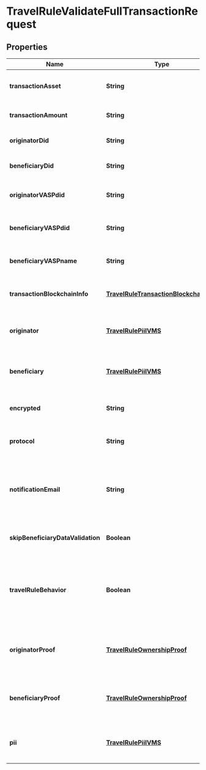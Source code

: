 

# TravelRuleValidateFullTransactionRequest


## Properties

| Name | Type | Description | Notes |
|------------ | ------------- | ------------- | -------------|
|**transactionAsset** | **String** | The asset involved in the transaction |  [optional] |
|**transactionAmount** | **String** | The amount of the transaction |  [optional] |
|**originatorDid** | **String** | The DID of the transaction originator |  [optional] |
|**beneficiaryDid** | **String** | The DID of the transaction beneficiary |  [optional] |
|**originatorVASPdid** | **String** | The VASP ID of the transaction originator |  [optional] |
|**beneficiaryVASPdid** | **String** | The VASP ID of the transaction beneficiary |  [optional] |
|**beneficiaryVASPname** | **String** | The name of the VASP acting as the beneficiary |  [optional] |
|**transactionBlockchainInfo** | [**TravelRuleTransactionBlockchainInfo**](TravelRuleTransactionBlockchainInfo.md) | Information about the blockchain transaction |  [optional] |
|**originator** | [**TravelRulePiiIVMS**](TravelRulePiiIVMS.md) | Information about the originator of the transaction |  |
|**beneficiary** | [**TravelRulePiiIVMS**](TravelRulePiiIVMS.md) | Information about the beneficiary of the transaction |  |
|**encrypted** | **String** | Encrypted data related to the transaction |  [optional] |
|**protocol** | **String** | The protocol used to perform the travel rule |  [optional] |
|**notificationEmail** | **String** | The email address where a notification should be sent upon completion of the travel rule |  [optional] |
|**skipBeneficiaryDataValidation** | **Boolean** | Whether to skip validation of beneficiary data |  [optional] |
|**travelRuleBehavior** | **Boolean** | Whether to check if the transaction is a TRAVEL_RULE in the beneficiary VASP&#39;s jurisdiction |  [optional] |
|**originatorProof** | [**TravelRuleOwnershipProof**](TravelRuleOwnershipProof.md) | Ownership proof related to the originator of the transaction |  [optional] |
|**beneficiaryProof** | [**TravelRuleOwnershipProof**](TravelRuleOwnershipProof.md) | Ownership proof related to the beneficiary of the transaction |  [optional] |
|**pii** | [**TravelRulePiiIVMS**](TravelRulePiiIVMS.md) | Personal identifiable information related to the transaction |  [optional] |



